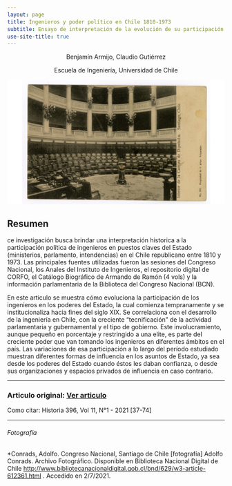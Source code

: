 ```yaml
---
layout: page
title: Ingenieros y poder político en Chile 1810-1973 
subtitle: Ensayo de interpretación de la evolución de su participación parlamentaria y ministerial.
use-site-title: true
---
```


<p align="center">Benjamín Armijo, Claudio Gutiérrez</p>
<p align="center">Escuela de Ingeniería, Universidad de Chile</p>


![Image1](/img/descarga.png)

## Resumen 

ce investigación busca brindar una interpretación historica a la participación política de ingenieros en puestos claves del Estado (ministerios, parlamento, intendencias) en el Chile republicano entre 1810 y 1973. Las principales fuentes utilizadas fueron las sesiones del Congreso Nacional, los Anales del Instituto de Ingenieros, el repositorio digital de CORFO, el Catálogo Biográfico de Armando de Ramón (4 vols) y la información parlamentaria de la Biblioteca del Congreso Nacional (BCN). 

En este articulo se muestra cómo evoluciona la participación de los ingenieros en los poderes del Estado, la cual comienza tempranamente y se institucionaliza hacia fines del siglo XIX. Se correlaciona con el desarrollo de la ingeniería en Chile, con la creciente “tecnificación” de la actividad parlamentaria y gubernamental y el tipo de gobierno. Este involucramiento, aunque pequeño en porcentaje y restringido a una elite, es parte del creciente poder que van tomando los ingenieros en diferentes ámbitos en el país. Las variaciones de esa participación a lo largo del período estudiado muestran diferentes formas de influencia en los asuntos de Estado, ya sea desde los poderes del Estado cuando éstos les daban confianza, o desde sus organizaciones y espacios privados de influencia en caso contrario.

---
### Articulo original: [Ver articulo](http://www.historia396.cl/index.php/historia396/article/view/495)

Como citar: Historia 396, Vol 11, N°1 - 2021 [37-74] 

---
###### Fotografía 

*Conrads, Adolfo. Congreso Nacional, Santiago de Chile  [fotografía] Adolfo Conrads. Archivo Fotográfico. Disponible en Biblioteca Nacional Digital de Chile http://www.bibliotecanacionaldigital.gob.cl/bnd/629/w3-article-612361.html . Accedido en 2/7/2021.

